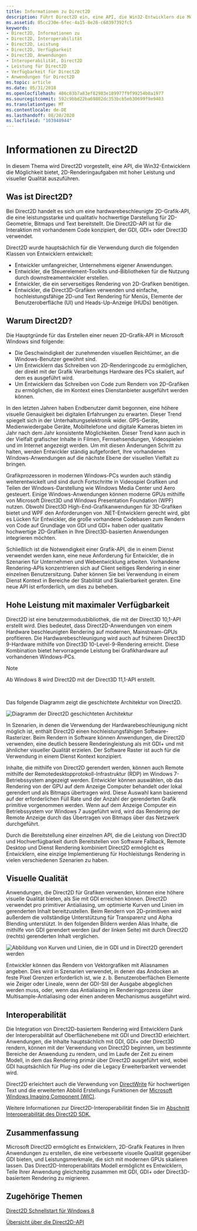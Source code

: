 ```yaml
---
title: Informationen zu Direct2D
description: Führt Direct2D ein, eine API, die Win32-Entwicklern die Möglichkeit bietet, 2D-Grafik Rendering-Aufgaben mit hoher Leistung und visueller Qualität auszuführen.
ms.assetid: 05cc230e-6fec-4a15-8e28-c68397392fc5
keywords:
- Direct2D, Informationen zu
- Direct2D, Interoperabilität
- Direct2D, Leistung
- Direct2D, Verfügbarkeit
- Direct2D, Anwendungen
- Interoperabilität, Direct2D
- Leistung für Direct2D
- Verfügbarkeit für Direct2D
- Anwendungen für Direct2D
ms.topic: article
ms.date: 05/31/2018
ms.openlocfilehash: 486c83b7a83ef82983e189977f9f99254b0a1977
ms.sourcegitcommit: 592c9bbd22ba69802dc353bcb5eb30699f9e9403
ms.translationtype: MT
ms.contentlocale: de-DE
ms.lasthandoff: 08/20/2020
ms.locfileid: "103948944"
---
```

# <a name="about-direct2d"></a>Informationen zu Direct2D

In diesem Thema wird Direct2D vorgestellt, eine API, die Win32-Entwicklern die Möglichkeit bietet, 2D-Renderingaufgaben mit hoher Leistung und visueller Qualität auszuführen.

## <a name="what-is-direct2d"></a>Was ist Direct2D?

Bei Direct2D handelt es sich um eine hardwarebeschleunigte 2D-Grafik-API, die eine leistungsstarke und qualitativ hochwertige Darstellung für 2D-Geometrie, Bitmaps und Text bereitstellt. Die Direct2D-API ist für die Interaktion mit vorhandenem Code konzipiert, der GDI, GDI+ oder Direct3D verwendet.

Direct2D wurde hauptsächlich für die Verwendung durch die folgenden Klassen von Entwicklern entwickelt:

-   Entwickler umfangreicher, Unternehmens eigener Anwendungen.
-   Entwickler, die Steuerelement-Toolkits und-Bibliotheken für die Nutzung durch downstreamentwickler erstellen.
-   Entwickler, die ein serverseitiges Rendering von 2D-Grafiken benötigen.
-   Entwickler, die Direct3D-Grafiken verwenden und einfache, hochleistungsfähige 2D-und Text Rendering für Menüs, Elemente der Benutzeroberfläche (UI) und Heads-Up-Anzeige (HUDs) benötigen.

## <a name="why-direct2d"></a>Warum Direct2D?

Die Hauptgründe für das Erstellen einer neuen 2D-Grafik-API in Microsoft Windows sind folgende:

-   Die Geschwindigkeit der zunehmenden visuellen Reichtümer, an die Windows-Benutzer gewöhnt sind.
-   Um Entwicklern das Schreiben von 2D-Renderingcode zu ermöglichen, der direkt mit der Grafik Verarbeitungs Hardware des PCs skaliert, auf dem es ausgeführt wird.
-   Um Entwicklern das Schreiben von Code zum Rendern von 2D-Grafiken zu ermöglichen, die im Kontext eines Dienstanbieter ausgeführt werden können.

In den letzten Jahren haben Endbenutzer damit begonnen, eine höhere visuelle Genauigkeit bei digitalen Erfahrungen zu erwarten. Dieser Trend spiegelt sich in der Unterhaltungselektronik wider. GPS-Geräte, Medienwiedergabe Geräte, Mobiltelefone und digitale Kameras bieten im Jahr nach dem Jahr konsistente Möglichkeiten. Dieser Trend kann auch in der Vielfalt grafischer Inhalte in Filmen, Fernsehsendungen, Videospielen und im Internet angezeigt werden. Um mit diesen Änderungen Schritt zu halten, werden Entwickler ständig aufgefordert, Ihre vorhandenen Windows-Anwendungen auf die nächste Ebene der visuellen Vielfalt zu bringen.

Grafikprozessoren in modernen Windows-PCs wurden auch ständig weiterentwickelt und sind durch Fortschritte in Videospiel Grafiken und Teilen der Windows-Darstellung wie Windows Media Center und Aero gesteuert. Einige Windows-Anwendungen können moderne GPUs mithilfe von Microsoft Direct3D und Windows Presentation Foundation (WPF) nutzen. Obwohl Direct3D High-End-Grafikanwendungen für 3D-Grafiken bietet und WPF den Anforderungen von .NET-Entwicklern gerecht wird, gibt es Lücken für Entwickler, die große vorhandene Codebasen zum Rendern von Code auf Grundlage von GDI und GDI+ haben oder qualitativ hochwertige 2D-Grafiken in Ihre Direct3D-basierten Anwendungen integrieren möchten.

Schließlich ist die Notwendigkeit einer Grafik-API, die in einem Dienst verwendet werden kann, eine neue Anforderung für Entwickler, die in Szenarien für Unternehmen und Webentwicklung arbeiten. Vorhandene Rendering-APIs konzentrieren sich auf Client seitiges Rendering in einer einzelnen Benutzersitzung. Daher können Sie bei Verwendung in einem Dienst Kontext in Bereiche der Stabilität und Skalierbarkeit geraten. Eine neue API ist erforderlich, um dies zu beheben.

## <a name="high-performance-with-maximum-availability"></a>Hohe Leistung mit maximaler Verfügbarkeit

Direct2D ist eine benutzermodusbibliothek, die mit der Direct3D 10,1-API erstellt wird. Dies bedeutet, dass Direct2D-Anwendungen von einem Hardware beschleunigten Rendering auf modernen, Mainstream-GPUs profitieren. Die Hardwarebeschleunigung wird auch auf früheren Direct3D 9-Hardware mithilfe von Direct3D 10-Level-9-Rendering erreicht. Diese Kombination bietet hervorragende Leistung bei Grafikhardware auf vorhandenen Windows-PCs.

> [!Note]  
> Ab Windows 8 wird Direct2D mit der Direct3D 11,1-API erstellt.

 

Das folgende Diagramm zeigt die geschichtete Architektur von Direct2D.

![Diagramm der Direct2D geschichteten Architektur](images/direct2d-architectual-layering.png)

In Szenarien, in denen die Verwendung der Hardwarebeschleunigung nicht möglich ist, enthält Direct2D einen hochleistungsfähigen Software-Rasterizer. Beim Rendern in Software können Anwendungen, die Direct2D verwenden, eine deutlich bessere Renderingleistung als mit GDI+ und mit ähnlicher visueller Qualität erzielen. Der Software Raster ist auch für die Verwendung in einem Dienst Kontext konzipiert.

Inhalte, die mithilfe von Direct2D gerendert werden, können auch Remote mithilfe der Remotedesktopprotokoll-Infrastruktur (RDP) im Windows 7-Betriebssystem angezeigt werden. Entwickler können auswählen, ob das Rendering von der GPU auf dem Anzeige Computer behandelt oder lokal gerendert und als Bitmaps übertragen wird. Diese Auswahl kann basierend auf der erforderlichen Füll Rate und der Anzahl der gerenderten Grafik primitive vorgenommen werden. Wenn auf dem Anzeige Computer ein Betriebssystem vor Windows 7 ausgeführt wird, wird das Rendering der Remote Anzeige durch das Übertragen von Bitmaps über das Netzwerk durchgeführt.

Durch die Bereitstellung einer einzelnen API, die die Leistung von Direct3D und Hochverfügbarkeit durch Bereitstellen von Software Fallback, Remote Desktop und Dienst Rendering kombiniert Direct2D ermöglicht es Entwicklern, eine einzige Implementierung für Hochleistungs Rendering in vielen verschiedenen Szenarien zu haben.

## <a name="visual-quality"></a>Visuelle Qualität

Anwendungen, die Direct2D für Grafiken verwenden, können eine höhere visuelle Qualität bieten, als Sie mit GDI erreichen können. Direct2D verwendet pro primitiver Antialiasing, um optimierte Kurven und Linien im gerenderten Inhalt bereitzustellen. Beim Rendern von 2D-primitiven wird außerdem die vollständige Unterstützung für Transparenz und Alpha Blending unterstützt. In den folgenden Bildern werden Alias Inhalte, die mithilfe von GDI gerendert werden (auf der linken Seite) mit durch Direct2D (rechts) gerenderten Inhalt verglichen.

![Abbildung von Kurven und Linien, die in GDI und in Direct2D gerendert werden](images/rendering-curves-and-lines.png)

Entwickler können das Rendern von Vektorgrafiken mit Aliasnamen angeben. Dies wird in Szenarien verwendet, in denen das Andocken an feste Pixel Grenzen erforderlich ist, wie z. b. Benutzeroberflächen Elemente wie Zeiger oder Lineale, wenn der GDI-Stil der Ausgabe abgeglichen werden muss, oder, wenn das Antialiasing im Renderingprozess über Multisample-Antialiasing oder einen anderen Mechanismus ausgeführt wird.

## <a name="interoperability"></a>Interoperabilität

Die Integration von Direct2D-basiertem Rendering wird Entwicklern Dank der Interoperabilität auf Oberflächenebene mit GDI und Direct3D erleichtert. Anwendungen, die Inhalte hauptsächlich mit GDI, GDI+ oder Direct3D rendern, können mit der Verwendung von Direct2D beginnen, um bestimmte Bereiche der Anwendung zu rendern, und im Laufe der Zeit zu einem Modell, in dem das Rendering primär über Direct2D ausgeführt wird, wobei GDI hauptsächlich für Plug-ins oder die Legacy Erweiterbarkeit verwendet wird.

Direct2D erleichtert auch die Verwendung von [DirectWrite](/windows/desktop/DirectWrite/direct-write-portal) für hochwertigen Text und die erweiterten Abbild Erstellungs Funktionen der [Microsoft Windows Imaging Component (WIC)](https://msdn.microsoft.com/library/ms737408.aspx).

Weitere Informationen zur Direct2D-Interoperabilität finden Sie im [Abschnitt Interoperabilität des Direct2D SDK.](interoperability.md)

## <a name="summary"></a>Zusammenfassung

Microsoft Direct2D ermöglicht es Entwicklern, 2D-Grafik Features in Ihren Anwendungen zu erstellen, die eine verbesserte visuelle Qualität gegenüber GDI bieten, und Leistungsmerkmale, die sich mit modernen GPUs skalieren lassen. Das Direct2D-Interoperabilitäts Modell ermöglicht es Entwicklern, Teile Ihrer Anwendung gleichzeitig zusammen mit GDI, GDI+ oder Direct3D-basiertem Rendering zu migrieren.

## <a name="related-topics"></a>Zugehörige Themen

<dl> <dt>

[Direct2D Schnellstart für Windows 8](direct2d-quickstart-with-device-context.md)
</dt> <dt>

[Übersicht über die Direct2D-API](the-direct2d-api.md)
</dt> </dl>

 

 
